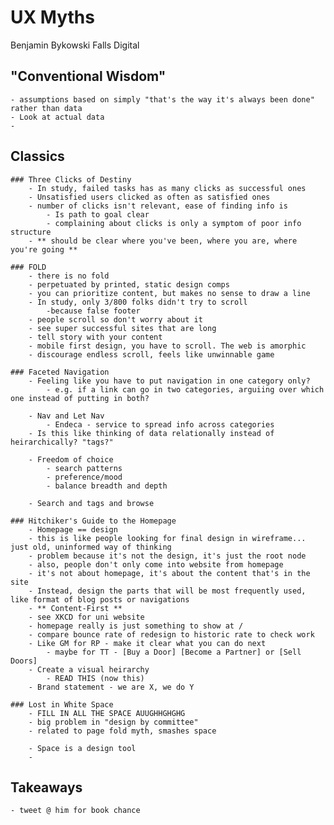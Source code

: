 # UX Myths
Benjamin Bykowski
Falls Digital

## "Conventional Wisdom"
	- assumptions based on simply "that's the way it's always been done" rather than data
	- Look at actual data
	- 

## Classics
	### Three Clicks of Destiny
		- In study, failed tasks has as many clicks as successful ones
		- Unsatisfied users clicked as often as satisfied ones
		- number of clicks isn't relevant, ease of finding info is
			- Is path to goal clear
			- complaining about clicks is only a symptom of poor info structure
		- ** should be clear where you've been, where you are, where you're going **

	### FOLD
		- there is no fold
		- perpetuated by printed, static design comps
		- you can prioritize content, but makes no sense to draw a line
		- In study, only 3/800 folks didn't try to scroll
			-because false footer
		- people scroll so don't worry about it
		- see super successful sites that are long
		- tell story with your content
		- mobile first design, you have to scroll. The web is amorphic
		- discourage endless scroll, feels like unwinnable game

	### Faceted Navigation
		- Feeling like you have to put navigation in one category only?
			- e.g. if a link can go in two categories, arguiing over which one instead of putting in both?

		- Nav and Let Nav
			- Endeca - service to spread info across categories
		- Is this like thinking of data relationally instead of heirarchically? "tags?"

		- Freedom of choice
			- search patterns
			- preference/mood
			- balance breadth and depth

		- Search and tags and browse

	### Hitchiker's Guide to the Homepage
		- Homepage == design
		- this is like people looking for final design in wireframe... just old, uninformed way of thinking
		- problem because it's not the design, it's just the root node
		- also, people don't only come into website from homepage
		- it's not about homepage, it's about the content that's in the site
		- Instead, design the parts that will be most frequently used, like format of blog posts or navigations
		- ** Content-First **
		- see XKCD for uni website
		- homepage really is just something to show at /
		- compare bounce rate of redesign to historic rate to check work
		- Like GM for RP - make it clear what you can do next
			- maybe for TT - [Buy a Door] [Become a Partner] or [Sell Doors]
		- Create a visual heirarchy
			- READ THIS (now this)
		- Brand statement - we are X, we do Y
		
	### Lost in White Space
		- FILL IN ALL THE SPACE AUUGHHGHGHG
		- big problem in "design by committee"
		- related to page fold myth, smashes space

		- Space is a design tool
		- 






## Takeaways
	- tweet @ him for book chance